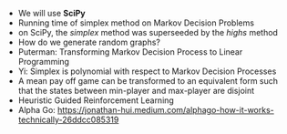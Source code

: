 - We will use **SciPy** 
- Running time of simplex method on Markov Decision Problems
- on SciPy, the *simplex* method was superseeded by the *highs* method
- How do we generate random graphs?
- Puterman: Transforming Markov Decision Process to Linear Programming
- Yi: Simplex is polynomial with respect to Markov Decision Processes
- A mean pay off game can be transformed to an equivalent form such that the states between min-player and max-player are disjoint
- Heuristic Guided Reinforcement Learning
- Alpha Go: https://jonathan-hui.medium.com/alphago-how-it-works-technically-26ddcc085319

